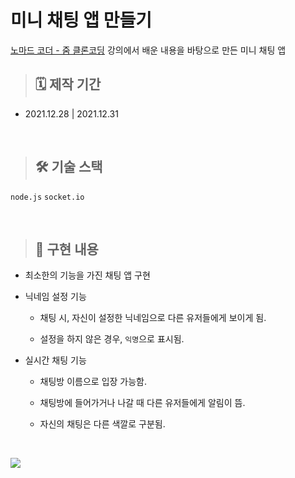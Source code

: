 # 미니 채팅 앱 만들기

[노마드 코더 - 줌 클론코딩](https://nomadcoders.co/noom/lobby) 강의에서 배운 내용을 바탕으로 만든 미니 채팅 앱

> ## 🗓 제작 기간

- 2021.12.28 | 2021.12.31

<br>

> ## 🛠 기술 스택

`node.js`  `socket.io`

<br>

> ## 📌 구현 내용

- 최소한의 기능을 가진 채팅 앱 구현

- 닉네임 설정 기능

  - 채팅 시, 자신이 설정한 닉네임으로 다른 유저들에게 보이게 됨.

  - 설정을 하지 않은 경우, `익명`으로 표시됨.

- 실시간 채팅 기능

  - 채팅방 이름으로 입장 가능함.

  - 채팅방에 들어가거나 나갈 때 다른 유저들에게 알림이 뜸.

  - 자신의 채팅은 다른 색깔로 구분됨.

<br>

![](https://media.vlpt.us/images/ready2start/post/b81f3faf-83cd-41a4-9eed-3781f3e1bbe6/%EC%B1%84%ED%8C%85%EC%95%B1_%EC%8B%9C%EC%97%B0.gif)
